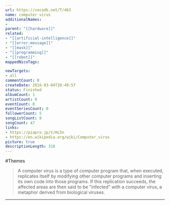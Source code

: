 ```yaml
---
url: https://vocadb.net/T/463
name: computer virus
additionalNames: 
- 
parent: "[[hardware]]"
related:
- "[[artificial-intelligence]]"
- "[[error-message]]"
- "[[mask]]"
- "[[programming]]"
- "[[robot]]"
mappedNicoTags:

newTargets:
- all
commentCount: 0
createDate: 2016-03-04T20:49:57
status: Finished
albumCount: 1
artistCount: 9
eventCount: 0
eventSeriesCount: 0
followerCount: 5
songListCount: 0
songCount: 47
links: 
- https://piapro.jp/t/HL5n
- https://en.wikipedia.org/wiki/Computer_virus
picture: true
descriptionLength: 318
---
```


#Themes

>A computer virus is a type of computer program that, when executed, replicates itself by modifying other computer programs and inserting its own code into those programs. If this replication succeeds, the affected areas are then said to be "infected" with a computer virus, a metaphor derived from biological viruses.

---

